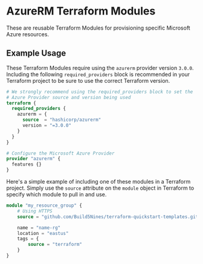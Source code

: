 # AzureRM Terraform Modules

These are reusable Terraform Modules for provisioning specific Microsoft Azure resources.

## Example Usage

These Terraform Modules require using the `azurerm` provider version `3.0.0`. Including the following `required_providers` block is recommended in your Terraform project to be sure to use the correct Terraform version.


```terraform
# We strongly recommend using the required_providers block to set the
# Azure Provider source and version being used
terraform {
  required_providers {
    azurerm = {
      source  = "hashicorp/azurerm"
      version = "=3.0.0"
    }
  }
}

# Configure the Microsoft Azure Provider
provider "azurerm" {
  features {}
}
```

Here's a simple example of including one of these modules in a Terraform project. Simply use the `source` attribute on the `module` object in Terraform to specify which module to pull in and use.

```terraform
module "my_resource_group" {
    # Using HTTPS
    source = "github.com/Build5Nines/terraform-quickstart-templates.git//microsoft-azure/modules/azure_resource_group"

    name = "name-rg"
    location = "eastus"
    tags = {
        source = "terraform"
    }
}
```
